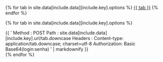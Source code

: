 <!--
Modelo:
request:
  url: 'http://www.pmove.planmob.com.br/rest/planejamento/insert' # URL a ser exibido
  options:
    - 'JSON' # Opções da aba, é o mesmo para id
    - 'XML'
-->
<div class="mdl-tabs mdl-js-tabs mdl-js-ripple-effect">
  <div class="mdl-tabs__tab-bar tab-left">
    {% for tab in site.data[include.data][include.key].options %}
      <a href="#{{ tab | downcase }}" class="mdl-tabs__tab {% if forloop.first %}is-active{% endif %}">{{ tab }}</a>
    {% endfor %}
  </div>

  {% for tab in site.data[include.data][include.key].options %}
    <div class="mdl-tabs__panel{% if forloop.first %} is-active{% endif %}" id="{{ tab | downcase }}">
      {{ '
        Method   : POST</span>
        Path     : site.data[include.data][include.key].url/tab.downcase
        Headers  : Content-type: application/tab.downcase; charset=utf-8
                   Authorization: Basic Base64(login:senha)
      ' | markdownify }}
    </div>
  {% endfor %}
</div>